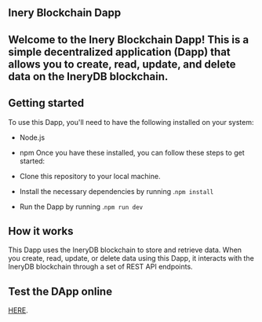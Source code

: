 ## Inery Blockchain Dapp
## Welcome to the Inery Blockchain Dapp! This is a simple decentralized application (Dapp) that allows you to create, read, update, and delete data on the IneryDB blockchain.

## Getting started
To use this Dapp, you'll need to have the following installed on your system:

* Node.js
* npm
Once you have these installed, you can follow these steps to get started:

* Clone this repository to your local machine.
* Install the necessary dependencies by running .`npm install`
* Run the Dapp by running .`npm run dev`
## How it works
This Dapp uses the IneryDB blockchain to store and retrieve data. When you create, read, update, or delete data using this Dapp, it interacts with the IneryDB blockchain through a set of REST API endpoints.

## Test the DApp online
[HERE](https://mysterious-inery-task-5.netlify.app/).
